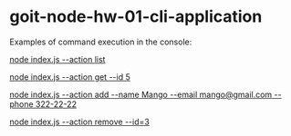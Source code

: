# goit-node-hw-01-cli-application

Еxamples of command execution in the console:

[node index.js --action list](https://monosnap.com/file/gzyLad8hqW4hPwJ79mPvXaWKdqaIgH)

[node index.js --action get --id 5](https://monosnap.com/file/bvu8FNoHdSXeDsjXj9Wz9ElAHfDx33)

[node index.js --action add --name Mango --email mango@gmail.com --phone 322-22-22](https://monosnap.com/file/7Epm4Vb9ch8srOSI58c4N96mcV9tyK)

[node index.js --action remove --id=3](https://monosnap.com/file/5t1GRKou1pblZ8n5m02brnCQOleXDF)
